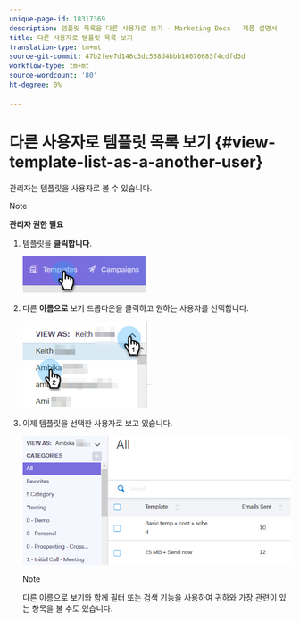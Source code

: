 ```yaml
---
unique-page-id: 18317369
description: 템플릿 목록을 다른 사용자로 보기 - Marketing Docs - 제품 설명서
title: 다른 사용자로 템플릿 목록 보기
translation-type: tm+mt
source-git-commit: 47b2fee7d146c3dc558d4bbb10070683f4cdfd3d
workflow-type: tm+mt
source-wordcount: '80'
ht-degree: 0%

---
```



# 다른 사용자로 템플릿 목록 보기 {#view-template-list-as-a-another-user}

관리자는 템플릿을 사용자로 볼 수 있습니다.

>[!NOTE]
>
>**관리자 권한 필요**

1. 템플릿을 **클릭합니다**.

   ![](assets/one.png)

1. 다른 **이름으로** 보기 드롭다운을 클릭하고 원하는 사용자를 선택합니다.

   ![](assets/two.png)

1. 이제 템플릿을 선택한 사용자로 보고 있습니다.

   ![](assets/three.png)

   >[!NOTE]
   >
   >다른 이름으로 보기와 함께 필터 또는 검색 기능을 사용하여 귀하와 가장 관련이 있는 항목을 볼 수도 있습니다.

